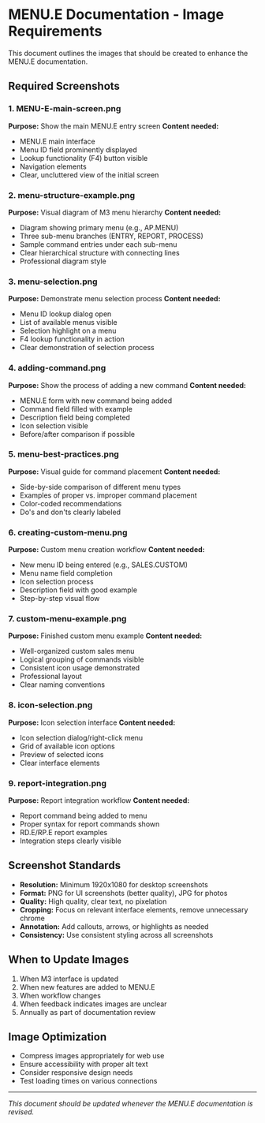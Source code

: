 # MENU.E Documentation - Image Requirements

This document outlines the images that should be created to enhance the MENU.E documentation.

## Required Screenshots

### 1. MENU-E-main-screen.png
**Purpose:** Show the main MENU.E entry screen
**Content needed:**
- MENU.E main interface
- Menu ID field prominently displayed
- Lookup functionality (F4) button visible
- Navigation elements
- Clear, uncluttered view of the initial screen

### 2. menu-structure-example.png
**Purpose:** Visual diagram of M3 menu hierarchy
**Content needed:**
- Diagram showing primary menu (e.g., AP.MENU)
- Three sub-menu branches (ENTRY, REPORT, PROCESS)
- Sample command entries under each sub-menu
- Clear hierarchical structure with connecting lines
- Professional diagram style

### 3. menu-selection.png
**Purpose:** Demonstrate menu selection process
**Content needed:**
- Menu ID lookup dialog open
- List of available menus visible
- Selection highlight on a menu
- F4 lookup functionality in action
- Clear demonstration of selection process

### 4. adding-command.png
**Purpose:** Show the process of adding a new command
**Content needed:**
- MENU.E form with new command being added
- Command field filled with example
- Description field being completed
- Icon selection visible
- Before/after comparison if possible

### 5. menu-best-practices.png
**Purpose:** Visual guide for command placement
**Content needed:**
- Side-by-side comparison of different menu types
- Examples of proper vs. improper command placement
- Color-coded recommendations
- Do's and don'ts clearly labeled

### 6. creating-custom-menu.png
**Purpose:** Custom menu creation workflow
**Content needed:**
- New menu ID being entered (e.g., SALES.CUSTOM)
- Menu name field completion
- Icon selection process
- Description field with good example
- Step-by-step visual flow

### 7. custom-menu-example.png
**Purpose:** Finished custom menu example
**Content needed:**
- Well-organized custom sales menu
- Logical grouping of commands visible
- Consistent icon usage demonstrated
- Professional layout
- Clear naming conventions

### 8. icon-selection.png
**Purpose:** Icon selection interface
**Content needed:**
- Icon selection dialog/right-click menu
- Grid of available icon options
- Preview of selected icons
- Clear interface elements

### 9. report-integration.png
**Purpose:** Report integration workflow
**Content needed:**
- Report command being added to menu
- Proper syntax for report commands shown
- RD.E/RP.E report examples
- Integration steps clearly visible

## Screenshot Standards

- **Resolution:** Minimum 1920x1080 for desktop screenshots
- **Format:** PNG for UI screenshots (better quality), JPG for photos
- **Quality:** High quality, clear text, no pixelation
- **Cropping:** Focus on relevant interface elements, remove unnecessary chrome
- **Annotation:** Add callouts, arrows, or highlights as needed
- **Consistency:** Use consistent styling across all screenshots

## When to Update Images

1. When M3 interface is updated
2. When new features are added to MENU.E
3. When workflow changes
4. When feedback indicates images are unclear
5. Annually as part of documentation review

## Image Optimization

- Compress images appropriately for web use
- Ensure accessibility with proper alt text
- Consider responsive design needs
- Test loading times on various connections

---
*This document should be updated whenever the MENU.E documentation is revised.*
